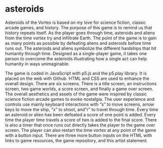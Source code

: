 # asteroids
Asteroids of the Vortex is based on my love for science fiction, classic arcade games, and history. The purpose of this game is to remind us that history repeats itself. As the player goes through time, asteroids and aliens from the time vortex try and infiltrate Earth. The point of the game is to gain as many points as possible by defeating aliens and asteroids before time runs out. The asteroids and aliens symbolize the different hardships that hit humanity through time. Designed as a single-player game, it takes one person to overcome the asteroids illustrating how a single act can help humanity in ways unimaginable. 

The game is coded in JavaScript with p5.js and the p5.play library. It is placed on the web with Github. HTML and CSS are used to enhance the overall design. There are six screens. There is a title screen, an instructions screen, two game worlds, a score screen, and finally a game over screen. The overall aesthetics and assets of the game were inspired by classic science fiction arcade games to evoke nostalgia. The user experience and controls use mainly keyboard interactions with “s” to move screens, arrow keys to move the ship, “x” to shoot, and“r” to travel through time. Every time an asteroid or alien has been defeated a score of one point is added. Every time the player time travels a score of two is added to the final score. There is also a timer that once runs out directly takes the player to the game over screen. The player can also restart the time vortex at any point of the game with a button input. There are three more button inputs on the HTML with links to game resources, the game repository, and this artist statement. 
